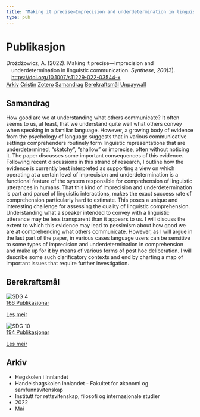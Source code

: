```yaml
---
title: "Making it precise—Imprecision and underdetermination in linguistic communication"
type: pub
---
```

<h1>Publikasjon</h1>
<article id="csl-bib-container-GJF7L7YH" class="csl-bib-container">
  <div class="csl-bib-body" style="line-height: 1.35; padding-left: 1em; text-indent:-1em;">
  <div class="csl-entry">Dro&#x17C;d&#x17C;owicz, A. (2022). Making it precise&#x2014;Imprecision and underdetermination in linguistic communication. <i>Synthese</i>, <i>200</i>(3). <a href="https://doi.org/10.1007/s11229-022-03544-x">https://doi.org/10.1007/s11229-022-03544-x</a></div>
</div>
  <div class="csl-bib-buttons">
    <a href="#taxonomy-article-GJF7L7YH" class="csl-bib-button">Arkiv</a>
    <a href="https://app.cristin.no/results/show.jsf?id=2026320" alt="Cristin URL" class="csl-bib-button">Cristin</a>
    <a href="http://zotero.org/groups/5022929/items/GJF7L7YH" alt="Zotero URL" class="csl-bib-button">Zotero</a>
    <a href="#abstract-article-GJF7L7YH" class="csl-bib-button">Samandrag</a>
    <a href="#sdg-article-GJF7L7YH" class="csl-bib-button">Berekraftsmål</a>
    <a href="https://link.springer.com/content/pdf/10.1007/s11229-022-03544-x.pdf" class="csl-bib-button">Unpaywall</a>
  </div>
  <div id="csl-bib-meta-container-GJF7L7YH"></div>
</article>
<div id="csl-bib-meta-GJF7L7YH" class="csl-bib-meta">
  <article id="abstract-article-GJF7L7YH" class="abstract-article">
    <h1>Samandrag</h1>
    How good are we at understanding what others communicate? It often seems to us, at least, that we understand quite well what others convey when speaking in a familiar language. However, a growing body of evidence from the psychology of language suggests that in various communicative settings comprehenders routinely form linguistic representations that are underdetermined, “sketchy”, “shallow” or imprecise, often without noticing it. The paper discusses some important consequences of this evidence. Following recent discussions in this strand of research, I outline how the evidence is currently best interpreted as supporting a view on which operating at a certain level of imprecision and underdetermination is a functional feature of the system responsible for comprehension of linguistic utterances in humans. That this kind of imprecision and underdetermination is part and parcel of linguistic interactions, makes the exact success rate of comprehension particularly hard to estimate. This poses a unique and interesting challenge for assessing the quality of linguistic comprehension. Understanding what a speaker intended to convey with a linguistic utterance may be less transparent than it appears to us. I will discuss the extent to which this evidence may lead to pessimism about how good we are at comprehending what others communicate. However, as I will argue in the last part of the paper, in various cases language users can be sensitive to some types of imprecision and underdetermination in comprehension and make up for it by means of various forms of post hoc deliberation. I will describe some such clarificatory contexts and end by charting a map of important issues that require further investigation.
  </article>
  <article id="sdg-article-GJF7L7YH" class="sdg-article">
    <h1>Berekraftsmål</h1>
    <div class="sdg-container"><div id="sdg4" class="sdg">
<img src="{{< params subfolder >}}images/sdg/sdg04_no.png" class="image" alt="SDG 4">
<div class="sdg-overlay">
<a href="{{< params subfolder >}}no/archive/?sdg=4#archive" class="sdg-publication-count"><span>166</span> Publikasjonar</a>
<p><a href="https://www.fn.no/om-fn/fns-baerekraftsmaal/god-utdanning?lang=nno-NO" class="sdg-read-more">Les meir</a></p>
</div>
</div> <div id="sdg10" class="sdg">
<img src="{{< params subfolder >}}images/sdg/sdg10_no.png" class="image" alt="SDG 10">
<div class="sdg-overlay">
<a href="{{< params subfolder >}}no/archive/?sdg=10#archive" class="sdg-publication-count"><span>194</span> Publikasjonar</a>
<p><a href="https://www.fn.no/om-fn/fns-baerekraftsmaal/mindre-ulikhet?lang=nno-NO" class="sdg-read-more">Les meir</a></p>
</div>
</div></div>
  </article>
  <article id="taxonomy-article-GJF7L7YH" class="taxonomy-article">
    <h1>Arkiv</h1>
    <ul>
      <li>Høgskolen i Innlandet</li>
      <li>Handelshøgskolen Innlandet - Fakultet for økonomi og samfunnsvitenskap</li>
      <li>Institutt for rettsvitenskap, filosofi og internasjonale studier</li>
      <li>2022</li>
      <li>Mai</li>
    </ul>
  </article>
</div>
